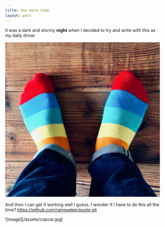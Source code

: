 ```yaml
---
title: One more time
layout: post
---
```


It was a dark and stormy **night** when I decided to try and write
with this as my daily driver

![image](/assets/colorsocks.jpg)

And then I can get it working well I guess. I wonder if I have to do this all the time?
https://github.com/ramseeker/poole.git

![image][/assets/copcar.jpg]
